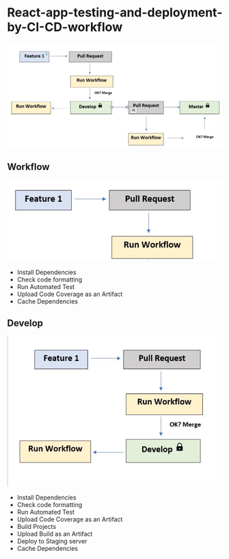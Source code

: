 # React-app-testing-and-deployment-by-CI-CD-workflow

<img src="Workflow.png">

## Workflow

<img src="Workflow2.png">

- Install Dependencies
- Check code formatting
- Run Automated Test
- Upload Code Coverage as an Artifact
- Cache Dependencies

## Develop

<img src="Develop.png">

- Install Dependencies
- Check code formatting
- Run Automated Test
- Upload Code Coverage as an Artifact
- Build Projects
- Upload Build as an Artifact
- Deploy to Staging server
- Cache Dependencies

